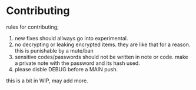 # Contributing 

rules for contributing; 
1. new fixes should allways go into experimental.
2. no decrypting or leaking encrypted items. they are like that for a reason. this is punishable by a mute/ban
3. sensitive codes/passwords should not be written in note or code. make a private note with the password and its hash used.
4. please disble DEBUG before a MAIN push.


this is a bit in WIP, may add more. 

